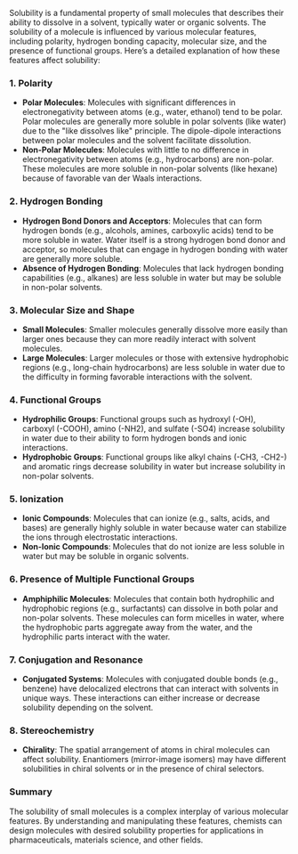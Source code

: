 Solubility is a fundamental property of small molecules that describes their ability to dissolve in a solvent, typically water or organic solvents. The solubility of a molecule is influenced by various molecular features, including polarity, hydrogen bonding capacity, molecular size, and the presence of functional groups. Here’s a detailed explanation of how these features affect solubility:

### 1. Polarity
- **Polar Molecules**: Molecules with significant differences in electronegativity between atoms (e.g., water, ethanol) tend to be polar. Polar molecules are generally more soluble in polar solvents (like water) due to the "like dissolves like" principle. The dipole-dipole interactions between polar molecules and the solvent facilitate dissolution.
- **Non-Polar Molecules**: Molecules with little to no difference in electronegativity between atoms (e.g., hydrocarbons) are non-polar. These molecules are more soluble in non-polar solvents (like hexane) because of favorable van der Waals interactions.

### 2. Hydrogen Bonding
- **Hydrogen Bond Donors and Acceptors**: Molecules that can form hydrogen bonds (e.g., alcohols, amines, carboxylic acids) tend to be more soluble in water. Water itself is a strong hydrogen bond donor and acceptor, so molecules that can engage in hydrogen bonding with water are generally more soluble.
- **Absence of Hydrogen Bonding**: Molecules that lack hydrogen bonding capabilities (e.g., alkanes) are less soluble in water but may be soluble in non-polar solvents.

### 3. Molecular Size and Shape
- **Small Molecules**: Smaller molecules generally dissolve more easily than larger ones because they can more readily interact with solvent molecules.
- **Large Molecules**: Larger molecules or those with extensive hydrophobic regions (e.g., long-chain hydrocarbons) are less soluble in water due to the difficulty in forming favorable interactions with the solvent.

### 4. Functional Groups
- **Hydrophilic Groups**: Functional groups such as hydroxyl (-OH), carboxyl (-COOH), amino (-NH2), and sulfate (-SO4) increase solubility in water due to their ability to form hydrogen bonds and ionic interactions.
- **Hydrophobic Groups**: Functional groups like alkyl chains (-CH3, -CH2-) and aromatic rings decrease solubility in water but increase solubility in non-polar solvents.

### 5. Ionization
- **Ionic Compounds**: Molecules that can ionize (e.g., salts, acids, and bases) are generally highly soluble in water because water can stabilize the ions through electrostatic interactions.
- **Non-Ionic Compounds**: Molecules that do not ionize are less soluble in water but may be soluble in organic solvents.

### 6. Presence of Multiple Functional Groups
- **Amphiphilic Molecules**: Molecules that contain both hydrophilic and hydrophobic regions (e.g., surfactants) can dissolve in both polar and non-polar solvents. These molecules can form micelles in water, where the hydrophobic parts aggregate away from the water, and the hydrophilic parts interact with the water.

### 7. Conjugation and Resonance
- **Conjugated Systems**: Molecules with conjugated double bonds (e.g., benzene) have delocalized electrons that can interact with solvents in unique ways. These interactions can either increase or decrease solubility depending on the solvent.

### 8. Stereochemistry
- **Chirality**: The spatial arrangement of atoms in chiral molecules can affect solubility. Enantiomers (mirror-image isomers) may have different solubilities in chiral solvents or in the presence of chiral selectors.

### Summary
The solubility of small molecules is a complex interplay of various molecular features. By understanding and manipulating these features, chemists can design molecules with desired solubility properties for applications in pharmaceuticals, materials science, and other fields.